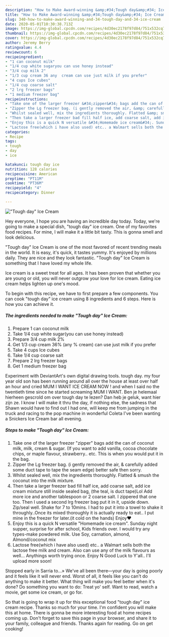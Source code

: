```yaml
---
description: "How to Make Award-winning &amp;#34;Tough day&amp;#34; Ice Cream"
title: "How to Make Award-winning &amp;#34;Tough day&amp;#34; Ice Cream"
slug: 340-how-to-make-award-winning-and-34-tough-day-and-34-ice-cream
date: 2020-05-01T10:30:38.713Z
image: https://img-global.cpcdn.com/recipes/4d30ec2178f97d84/751x532cq70/tough-day-ice-cream-recipe-main-photo.jpg
thumbnail: https://img-global.cpcdn.com/recipes/4d30ec2178f97d84/751x532cq70/tough-day-ice-cream-recipe-main-photo.jpg
cover: https://img-global.cpcdn.com/recipes/4d30ec2178f97d84/751x532cq70/tough-day-ice-cream-recipe-main-photo.jpg
author: Jeremy Berry
ratingvalue: 4.4
reviewcount: 6
recipeingredient:
- "1 can coconut milk"
- "1/4 cup white sugaryou can use honey instead"
- "3/4 cup milk 2"
- "1/3 cup cream 36 any  cream can use just milk if you prefer"
- "4 cups Ice cubes"
- "1/4 cup coarse salt"
- "2 lrg freezer bags"
- "1 medium freezer bag"
recipeinstructions:
- "Take one of the larger freezer &#34;zipper&#34; bags add the can of coconut milk, milk, cream &amp; sugar. (If you want to add vanilla, cocoa chocolate chips, or maple flavour, strawberry.. etc. This is when you would put it in the bag."
- "Zipper the Lg freezer bag. (i gently removed the air, &amp; carefully added some duct tape to tape the seam edge) better safe then sorry."
- "Whilst sealed well, mix the ingredients thoroughly. Flatted &amp; smush the coconut into the milk mixture."
- "Then take a larger freezer bad fill half ice, add coarse salt, add ice cream mixture still inside sealed bag, (the teal, is duct tape)Lol Add more ice and another tablespoon or 2 coarse salt. I zippered that one too. Then I used a second lrg freezer bag put it in it, upside down. Zip/seal well. Shake for 7 to 10mins. I had to put it into a towel to shake it throughly..Once its mixed thoroughly it is actually ready to eat.. I put mine in the freezer for later.(it cold on the hands) Enjoy♥️"
- "Enjoy this is a quick N versatile &#34;Homemade ice cream&#34;. Sunday night supper, surprise for after school, Kids friends over. I would try any types-make powdered milk. Use Soy, carnation, almond, Almond/coconut mix"
- "Lactose free(which i have also used) etc.. a Walmart sells both the lactose free milk and cream. Also can use any of the milk flavours as well... Anythings worth trying once. Enjoy N Good Luck to Y&#39;all.. I&#39;ll upload more soon!"
categories:
- Recipe
tags:
- tough
- day
- ice

katakunci: tough day ice 
nutrition: 128 calories
recipecuisine: American
preptime: "PT11M"
cooktime: "PT36M"
recipeyield: "4"
recipecategory: Dinner

---
```



![&#34;Tough day&#34; Ice Cream](https://img-global.cpcdn.com/recipes/4d30ec2178f97d84/751x532cq70/tough-day-ice-cream-recipe-main-photo.jpg)

Hey everyone, I hope you are having an incredible day today. Today, we're going to make a special dish, &#34;tough day&#34; ice cream. One of my favorites food recipes. For mine, I will make it a little bit tasty. This is gonna smell and look delicious.

&#34;Tough day&#34; Ice Cream is one of the most favored of recent trending meals in the world. It is easy, it's quick, it tastes yummy. It's enjoyed by millions daily. They are nice and they look fantastic. &#34;Tough day&#34; Ice Cream is something that I have loved my whole life.

Ice cream is a sweet treat for all ages. It has been proven that whether you are young or old, you will never outgrow your love for Ice cream. Eating ice cream helps lighten up one&#39;s mood.


To begin with this recipe, we have to first prepare a few components. You can cook &#34;tough day&#34; ice cream using 8 ingredients and 6 steps. Here is how you can achieve it.

<!--inarticleads1-->

##### The ingredients needed to make &#34;Tough day&#34; Ice Cream:

1. Prepare 1 can coconut milk
1. Take 1/4 cup white sugar(you can use honey instead)
1. Prepare 3/4 cup milk 2%
1. Get 1/3 cup cream 36% (any % cream) can use just milk if you prefer
1. Take 4 cups Ice cubes
1. Take 1/4 cup coarse salt
1. Prepare 2 lrg freezer bags
1. Get 1 medium freezer bag


Experiment with DeviantArt&#39;s own digital drawing tools. tough day. my four year old son has been running around all over the house at least over half an hour and cried MUM I WANT ICE CREAM NOW ! and when I said no the twentieth time since he started screaming MUM I WANT. Ben je helemaal hierheen gescrold om over tough day te lezen? Dan heb je geluk, want hier zijn ze. I know I will make it thru the day, if nothing else, the sadness that Shawn would have to find out I had one, will keep me from jumping in the truck and racing to the pop machine in wonderful Coleta I&#39;ve been wanting a Snickers Ice Cream bar all evening. 

<!--inarticleads2-->

##### Steps to make &#34;Tough day&#34; Ice Cream:

1. Take one of the larger freezer &#34;zipper&#34; bags add the can of coconut milk, milk, cream &amp; sugar. (If you want to add vanilla, cocoa chocolate chips, or maple flavour, strawberry.. etc. This is when you would put it in the bag.
1. Zipper the Lg freezer bag. (i gently removed the air, &amp; carefully added some duct tape to tape the seam edge) better safe then sorry.
1. Whilst sealed well, mix the ingredients thoroughly. Flatted &amp; smush the coconut into the milk mixture.
1. Then take a larger freezer bad fill half ice, add coarse salt, add ice cream mixture still inside sealed bag, (the teal, is duct tape)Lol Add more ice and another tablespoon or 2 coarse salt. I zippered that one too. Then I used a second lrg freezer bag put it in it, upside down. Zip/seal well. Shake for 7 to 10mins. I had to put it into a towel to shake it throughly..Once its mixed thoroughly it is actually ready to eat.. I put mine in the freezer for later.(it cold on the hands) Enjoy♥️
1. Enjoy this is a quick N versatile &#34;Homemade ice cream&#34;. Sunday night supper, surprise for after school, Kids friends over. I would try any types-make powdered milk. Use Soy, carnation, almond, Almond/coconut mix
1. Lactose free(which i have also used) etc.. a Walmart sells both the lactose free milk and cream. Also can use any of the milk flavours as well... Anythings worth trying once. Enjoy N Good Luck to Y&#39;all.. I&#39;ll upload more soon!


Stopped early in Sarria to…» We&#39;ve all been there—your day is going poorly and it feels like it will never end. Worst of all, it feels like you can&#39;t do anything to make it better. What thing will make you feel better when it&#39;s done? Do something you want to do: Treat yo&#39; self. Want to read, watch a movie, get some ice cream, or go for. 

So that is going to wrap it up for this exceptional food &#34;tough day&#34; ice cream recipe. Thanks so much for your time. I'm confident you will make this at home. There is gonna be more interesting food at home recipes coming up. Don't forget to save this page in your browser, and share it to your family, colleague and friends. Thanks again for reading. Go on get cooking!
